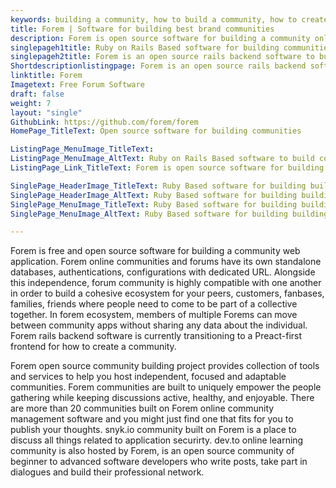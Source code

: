 ```yaml
---
keywords: building a community, how to build a community, how to create a community, building brand communities, community building project,  communities, build community site
title: Forem | Software for building best brand communities
description: Forem is open source software for building a community online. Forem online community building project have its own standalone web application.
singlepageh1title: Ruby on Rails Based software for building communities
singlepageh2title: Forem is an open source rails backend software to build and host adaptable communities. Each Forem will live online as its own independent web application.
Shortdescriptionlistingpage: Forem is an open source rails backend software for building a community online. Each forum community will live online as its own independent web application with its own standalone databases
linktitle: Forem
Imagetext: Free Forum Software
draft: false
weight: 7
layout: "single"
GithubLink: https://github.com/forem/forem
HomePage_TitleText: Open source software for building communities

ListingPage_MenuImage_TitleText: 
ListingPage_MenuImage_AltText: Ruby on Rails Based software to build community site.
ListingPage_Link_TitleText: Forem is open source software for building independent best online communities

SinglePage_HeaderImage_TitleText: Ruby Based software for building building brand communities.
SinglePage_HeaderImage_AltText: Ruby Based software for building building brand communities.
SinglePage_MenuImage_TitleText: Ruby Based software for building building brand communities.
SinglePage_MenuImage_AltText: Ruby Based software for building building brand communities.

---
```


Forem is free and open source software for building a community web application. Forem online communities and forums have its own standalone databases, authentications, configurations with dedicated URL. Alongside this independence, forum community is highly compatible with one another in order to build a cohesive ecosystem for your peers, customers, fanbases, families, friends where people need to come to be part of a collective together. In forem ecosystem, members of multiple Forems can move between community apps without sharing any data about the individual. Forem rails backend software is currently transitioning to a Preact-first frontend for how to create a community.

Forem open source community building project provides collection of tools and services to help you host independent, focused and adaptable communities. Forem communities are built to uniquely empower the people gathering while keeping discussions active, healthy, and enjoyable.  There are more than 20 communities built on Forem online community management software and you might just find one that fits for you to publish your thoughts. snyk.io community built on Forem is a place to discuss all things related to application securirty. dev.to online learning community is also hosted by Forem, is an open source community of beginner to advanced software developers who write posts, take part in dialogues and build their professional network.